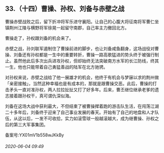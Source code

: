 ## 33.（十四）曹操、孙权、刘备与赤壁之战
曹操赤壁战败之后，留下折冲将军乐进守襄阳。让自己的心腹大将征南将军曹仁坐镇荆州江陵与横野将军徐晃一起留守南郡，自己率主力撤回北方。



曹操走了，孙权跟刘备的机会来了。



赤壁之战，孙刘联军遏制住了曹操前进的脚步，也让刘备咸鱼翻身，这场战役对曹操、刘备还有孙权都是一生中的重要转折，曹操一路高歌猛进的势头终于被强行制止。虽然他此后多次出兵进攻孙权，但却始终无法突破南方水军的长江防线，终其一生，他也只能带着自己勇猛善战的陆军在北方驰骋。



对孙权来说，赤壁之战给了他一展雄才的机会，他终于有机会与梦寐以求的荆州做「亲密接触」，当然这种幸福也是有成本的，那就是跟曹操交恶。此后，曹操的打击矛头一直对准孙权，两人拉拉扯扯又打了好多年。后来，曹丕继位继承老爹的遗志接着跟孙权干，真可谓仇深似海。



刘备在这场大战中获利最大，不但结束了被曹操撵着跑的游击队生活，在闯荡江湖二十多年后，刘备终于迎来了自己事业发展的春天。开始有了自己的地盘和人才队伍，从这以后，一发不可收拾，实力如滚雪球一般越滚越大，成为继曹操、孙权之后的第三大军事集团。



备案号:YX01mV1b558wJKkBy


###### 2020-06-04 09:49

